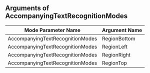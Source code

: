 ## Arguments of AccompanyingTextRecognitionModes

| Mode Parameter Name | Argument Name |
| ------------------- | ------------- |
| AccompanyingTextRecognitionModes | RegionBottom |
| AccompanyingTextRecognitionModes | RegionLeft |
| AccompanyingTextRecognitionModes | RegionRight |
| AccompanyingTextRecognitionModes | RegionTop |
